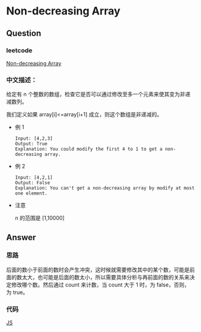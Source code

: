 # Non-decreasing Array

## Question

### leetcode

[Non-decreasing Array](https://leetcode.com/problems/non-decreasing-array/description/)

### 中文描述：

给定有 n 个整数的数组，检查它是否可以通过修改至多一个元素来使其变为非递减数列。

我们定义如果 array[i]<=array[i+1] 成立，则这个数组是非递减的。

* 例 1

  ```
  Input: [4,2,3]
  Output: True
  Explanation: You could modify the first 4 to 1 to get a non-decreasing array.
  ```

* 例 2

  ```
  Input: [4,2,1]
  Output: False
  Explanation: You can't get a non-decreasing array by modify at most one element.
  ```

* 注意

  n 的范围是 [1,10000]

## Answer

### 思路

后面的数小于前面的数时会产生冲突，这时候就需要修改其中的某个数，可能是前面的数太大，也可能是后面的数太小，所以需要具体分析与再前面的数的关系来决定修改哪个数。然后通过 count 来计数，当 count 大于 1 时，为 false，否则，为 true。

### 代码

[JS](./main_01.js)
